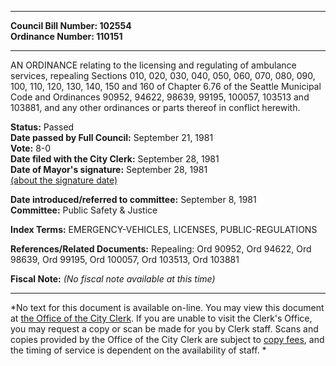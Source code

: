 * * * * *  
  
**Council Bill Number: [](#h0)[](#h2)102554**   
**Ordinance Number: 110151**  
  
* * * * *  
  
AN ORDINANCE relating to the licensing and regulating of ambulance services, repealing Sections 010, 020, 030, 040, 050, 060, 070, 080, 090, 100, 110, 120, 130, 140, 150 and 160 of Chapter 6.76 of the Seattle Municipal Code and Ordinances 90952, 94622, 98639, 99195, 100057, 103513 and 103881, and any other ordinances or parts thereof in conflict herewith.  
  
**Status:** Passed   
**Date passed by Full Council:** September 21, 1981   
**Vote:** 8-0   
**Date filed with the City Clerk:** September 28, 1981   
**Date of Mayor's signature:** September 28, 1981   
[(about the signature date)](/~public/approvaldate.htm)   
  
  
**Date introduced/referred to committee:** September 8, 1981   
**Committee:** Public Safety & Justice   
  
**Index Terms:** EMERGENCY-VEHICLES, LICENSES, PUBLIC-REGULATIONS  
  
**References/Related Documents:** Repealing: Ord 90952, Ord 94622, Ord 98639, Ord 99195, Ord 100057, Ord 103513, Ord 103881  
  
**Fiscal Note:** *(No fiscal note available at this time)*  
  
* * * * *  
  
*No text for this document is available on-line. You may view this document at [the Office of the City Clerk](http://www.seattle.gov/leg/clerk/contactUs.htm). If you are unable to visit the Clerk's Office, you may request a copy or scan be made for you by Clerk staff. Scans and copies provided by the Office of the City Clerk are subject to [copy fees](http://clerk.seattle.gov/~public/clerkfees.htm), and the timing of service is dependent on the availability of staff. *  
  
  
